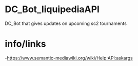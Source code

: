 # DC_Bot_liquipediaAPI
DC_Bot that gives updates on upcoming sc2 tournaments
# info/links
-https://www.semantic-mediawiki.org/wiki/Help:API:askargs
